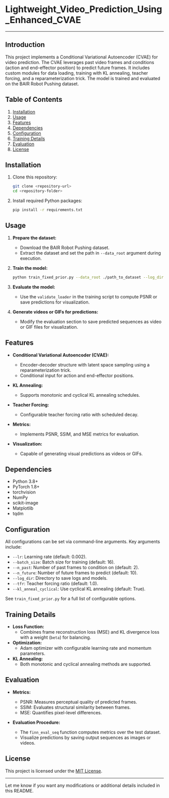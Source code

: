 # Lightweight_Video_Prediction_Using_Enhanced_CVAE

---

## Introduction

This project implements a Conditional Variational Autoencoder (CVAE) for video prediction. The CVAE leverages past video frames and conditions (action and end-effector position) to predict future frames. It includes custom modules for data loading, training with KL annealing, teacher forcing, and a reparameterization trick. The model is trained and evaluated on the BAIR Robot Pushing dataset.

## Table of Contents

1. [Installation](#installation)
2. [Usage](#usage)
3. [Features](#features)
4. [Dependencies](#dependencies)
5. [Configuration](#configuration)
6. [Training Details](#training-details)
7. [Evaluation](#evaluation)
8. [License](#license)

## Installation

1. Clone this repository:
   ```bash
   git clone <repository-url>
   cd <repository-folder>
   ```
2. Install required Python packages:
   ```bash
   pip install -r requirements.txt
   ```

## Usage

1. **Prepare the dataset:**
   - Download the BAIR Robot Pushing dataset.
   - Extract the dataset and set the path in `--data_root` argument during execution.

2. **Train the model:**
   ```bash
   python train_fixed_prior.py --data_root ./path_to_dataset --log_dir ./logs --niter 40
   ```

3. **Evaluate the model:**
   - Use the `validate_loader` in the training script to compute PSNR or save predictions for visualization.

4. **Generate videos or GIFs for predictions:**
   - Modify the evaluation section to save predicted sequences as video or GIF files for visualization.

## Features

- **Conditional Variational Autoencoder (CVAE):**
  - Encoder-decoder structure with latent space sampling using a reparameterization trick.
  - Conditional input for action and end-effector positions.
  
- **KL Annealing:**
  - Supports monotonic and cyclical KL annealing schedules.

- **Teacher Forcing:**
  - Configurable teacher forcing ratio with scheduled decay.

- **Metrics:**
  - Implements PSNR, SSIM, and MSE metrics for evaluation.

- **Visualization:**
  - Capable of generating visual predictions as videos or GIFs.

## Dependencies

- Python 3.8+
- PyTorch 1.8+
- torchvision
- NumPy
- scikit-image
- Matplotlib
- tqdm

## Configuration

All configurations can be set via command-line arguments. Key arguments include:

- `--lr`: Learning rate (default: 0.002).
- `--batch_size`: Batch size for training (default: 16).
- `--n_past`: Number of past frames to condition on (default: 2).
- `--n_future`: Number of future frames to predict (default: 10).
- `--log_dir`: Directory to save logs and models.
- `--tfr`: Teacher forcing ratio (default: 1.0).
- `--kl_anneal_cyclical`: Use cyclical KL annealing (default: True).

See `train_fixed_prior.py` for a full list of configurable options.

## Training Details

- **Loss Function:**
  - Combines frame reconstruction loss (MSE) and KL divergence loss with a weight (`beta`) for balancing.
- **Optimization:**
  - Adam optimizer with configurable learning rate and momentum parameters.
- **KL Annealing:**
  - Both monotonic and cyclical annealing methods are supported.

## Evaluation

- **Metrics:**
  - PSNR: Measures perceptual quality of predicted frames.
  - SSIM: Evaluates structural similarity between frames.
  - MSE: Quantifies pixel-level differences.

- **Evaluation Procedure:**
  - The `finn_eval_seq` function computes metrics over the test dataset.
  - Visualize predictions by saving output sequences as images or videos.


## License

This project is licensed under the [MIT License](LICENSE).

---

Let me know if you want any modifications or additional details included in this README.
